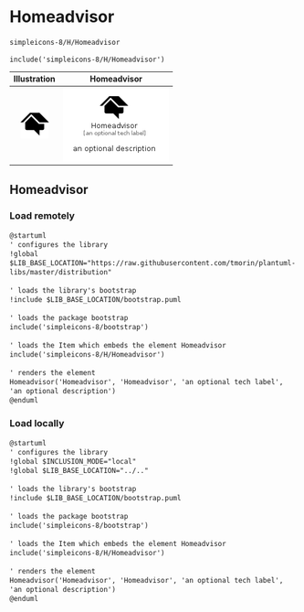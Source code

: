 # Homeadvisor


```text
simpleicons-8/H/Homeadvisor
```

```text
include('simpleicons-8/H/Homeadvisor')
```



| Illustration | Homeadvisor |
| :---: | :---: |
| ![illustration for Illustration](../../simpleicons-8/H/Homeadvisor.png) | ![illustration for Homeadvisor](../../simpleicons-8/H/Homeadvisor.Local.png) |




## Homeadvisor

### Load remotely
```plantuml
@startuml
' configures the library
!global $LIB_BASE_LOCATION="https://raw.githubusercontent.com/tmorin/plantuml-libs/master/distribution"

' loads the library's bootstrap
!include $LIB_BASE_LOCATION/bootstrap.puml

' loads the package bootstrap
include('simpleicons-8/bootstrap')

' loads the Item which embeds the element Homeadvisor
include('simpleicons-8/H/Homeadvisor')

' renders the element
Homeadvisor('Homeadvisor', 'Homeadvisor', 'an optional tech label', 'an optional description')
@enduml
```

### Load locally
```plantuml
@startuml
' configures the library
!global $INCLUSION_MODE="local"
!global $LIB_BASE_LOCATION="../.."

' loads the library's bootstrap
!include $LIB_BASE_LOCATION/bootstrap.puml

' loads the package bootstrap
include('simpleicons-8/bootstrap')

' loads the Item which embeds the element Homeadvisor
include('simpleicons-8/H/Homeadvisor')

' renders the element
Homeadvisor('Homeadvisor', 'Homeadvisor', 'an optional tech label', 'an optional description')
@enduml
```

